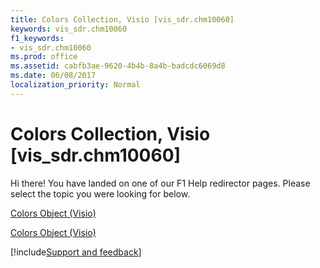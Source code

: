 ```yaml
---
title: Colors Collection, Visio [vis_sdr.chm10060]
keywords: vis_sdr.chm10060
f1_keywords:
- vis_sdr.chm10060
ms.prod: office
ms.assetid: cabfb3ae-9620-4b4b-8a4b-badcdc6069d8
ms.date: 06/08/2017
localization_priority: Normal
---
```



# Colors Collection, Visio [vis_sdr.chm10060]

Hi there! You have landed on one of our F1 Help redirector pages. Please select the topic you were looking for below.

[Colors Object (Visio)](https://msdn.microsoft.com/library/99f22b9b-f8cb-f598-7ad9-3367b5d68f72%28Office.15%29.aspx)

[Colors Object (Visio)](https://msdn.microsoft.com/library/54ac5c47-5e6a-b1bf-6a5d-c5439a00438f.aspx)

[!include[Support and feedback](~/includes/feedback-boilerplate.md)]